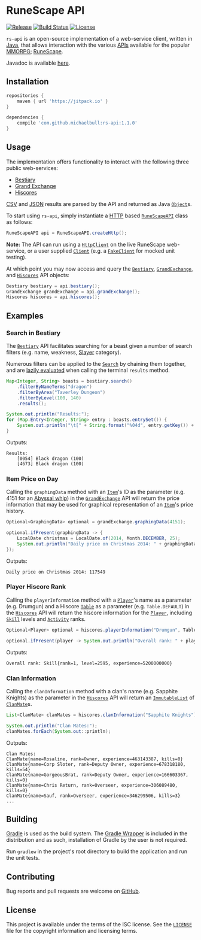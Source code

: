 # RuneScape API

[![Release](https://jitpack.io/v/michaelbull/rs-api.svg)](https://jitpack.io/#michaelbull/rs-api) [![Build Status](https://travis-ci.org/michaelbull/rs-api.svg?branch=master)](https://travis-ci.org/michaelbull/rs-api) [![License](https://img.shields.io/github/license/michaelbull/rs-api.svg)](https://github.com/michaelbull/rs-api/blob/master/LICENSE)

`rs-api` is an open-source implementation of a web-service client, written in [Java][java], that allows interaction with the various [APIs][api] available for the popular [MMORPG][mmorpg]; [RuneScape][rs].

Javadoc is available [here][javadoc].

## Installation

```groovy
repositories {
    maven { url 'https://jitpack.io' }
}

dependencies {
    compile 'com.github.michaelbull:rs-api:1.1.0'
}
```

## Usage

The implementation offers functionality to interact with the following three public web-services:

* [Bestiary][bestiary]
* [Grand Exchange][ge]
* [Hiscores][hiscores]

[CSV][csv] and [JSON][json] results are parsed by the API and returned as Java [`Object`][object]s.

To start using `rs-api`, simply instantiate a [HTTP][http] based [`RuneScapeAPI`][rsapi] class as follows:

```java
RuneScapeAPI api = RuneScapeAPI.createHttp();
```

**Note:** The API can run using a [`HttpClient`][httpclient] on the live RuneScape web-service, or a user supplied [`Client`][client] (e.g. a [`FakeClient`][fakeclient] for mocked unit testing).

At which point you may now access and query the [`Bestiary`][bestiary-api], [`GrandExchange`][ge-api], and [`Hiscores`][hiscores-api] API objects:

```java
Bestiary bestiary = api.bestiary();
GrandExchange grandExchange = api.grandExchange();
Hiscores hiscores = api.hiscores();
```

## Examples

### Search in Bestiary

The [`Bestiary`][bestiary-api] API facilitates searching for a beast given a number of search filters (e.g. name, weakness, [Slayer][slayer] category).

Numerous filters can be applied to the [`Search`][bestiary-search] by chaining them together, and are [lazily evaluated][lazy-evaluation] when calling the terminal `results` method.

```java
Map<Integer, String> beasts = bestiary.search()
	.filterByNameTerms("dragon")
	.filterByArea("Taverley Dungeon")
	.filterByLevel(100, 140)
	.results();

System.out.println("Results:");
for (Map.Entry<Integer, String> entry : beasts.entrySet()) {
	System.out.println("\t[" + String.format("%04d", entry.getKey()) + "] " + entry.getValue());
}
```

Outputs:

```
Results:
	[0054] Black dragon (100)
	[4673] Black dragon (100)
```

### Item Price on Day

Calling the `graphingData` method with an [`Item`][item]'s ID as the parameter (e.g. 4151 for an [Abyssal whip][abyssal-whip]) in the [`GrandExchange`][ge-api] API will return the price information that may be used for graphical representation of an [`Item`][item]'s price history.

```java
Optional<GraphingData> optional = grandExchange.graphingData(4151);

optional.ifPresent(graphingData -> {
	LocalDate christmas = LocalDate.of(2014, Month.DECEMBER, 25);
	System.out.println("Daily price on Christmas 2014: " + graphingData.getDailyValue(christmas).get());
});
```

Outputs:

```
Daily price on Christmas 2014: 117549
```

### Player Hiscore Rank

Calling the `playerInformation` method with a [`Player`][player]'s name as a parameter (e.g. Drumgun) and a Hiscore [`Table`][table] as a parameter (e.g. `Table.DEFAULT`) in the [`Hiscores`][hiscores-api] API will return the hiscore information for the [`Player`][player], including [`Skill`][skill] levels and [`Activity`][activity] ranks.

```java
Optional<Player> optional = hiscores.playerInformation("Drumgun", Table.DEFAULT);

optional.ifPresent(player -> System.out.println("Overall rank: " + player.getSkills().get("Overall")));
```

Outputs:

```
Overall rank: Skill{rank=1, level=2595, experience=5200000000}
```

### Clan Information

Calling the `clanInformation` method with a clan's name (e.g. Sapphite Knights) as the parameter in the [`Hiscores`][hiscores-api] API will return an [`ImmutableList`][immutablelist] of [`ClanMate`][clanmate]s.

```java
List<ClanMate> clanMates = hiscores.clanInformation("Sapphite Knights");

System.out.println("Clan Mates:");
clanMates.forEach(System.out::println);
```

Outputs:

```
Clan Mates:
ClanMate{name=Rosaline, rank=Owner, experience=463143387, kills=0}
ClanMate{name=Corp Sloter, rank=Deputy Owner, experience=678318180, kills=54}
ClanMate{name=GorgeousBrat, rank=Deputy Owner, experience=166603367, kills=0}
ClanMate{name=Chris Return, rank=Overseer, experience=306089480, kills=0}
ClanMate{name=Sauf, rank=Overseer, experience=346299506, kills=3}
...
```

## Building

[Gradle][gradle] is used as the build system. The [Gradle Wrapper][gradle-wrapper] is included in the distribution and as such, installation of Gradle by the user is not required.

Run `gradlew` in the project's root directory to build the application and run the unit tests.

## Contributing

Bug reports and pull requests are welcome on [GitHub][github].

## License

This project is available under the terms of the ISC license. See the
[`LICENSE`](LICENSE) file for the copyright information and licensing terms.

[java]: https://www.java.com/
[mmorpg]: http://en.wikipedia.org/wiki/Massively_multiplayer_online_role-playing_game
[api]: http://en.wikipedia.org/wiki/Application_programming_interface
[rs]: http://runescape.com/
[javadoc]: http://michaelbull.github.io/rs-api/1.1.0/docs/index.html
[bestiary]: https://runescape.wiki/w/RuneScape_Bestiary#API
[ge]: https://runescape.wiki/w/Application_programming_interface#Grand_Exchange_Database_API
[hiscores]: https://runescape.wiki/w/Application_programming_interface#Hiscores
[csv]: http://en.wikipedia.org/wiki/Comma-separated_values
[json]: http://en.wikipedia.org/wiki/JSON
[object]: https://docs.oracle.com/javase/7/docs/api/java/lang/Object.html
[http]: http://en.wikipedia.org/wiki/Hypertext_Transfer_Protocol
[rsapi]: /src/main/java/com/github/michaelbull/rs/RuneScapeAPI.java
[httpclient]: /src/main/java/com/github/michaelbull/rs/HttpClient.java
[fakeclient]: /src/test/java/com/github/michaelbull/rs/bestiary/BestiaryTest.java#L144
[client]: /src/main/java/com/github/michaelbull/rs/Client.java
[bestiary-api]: /src/main/java/com/github/michaelbull/rs/bestiary/Bestiary.java
[ge-api]: /src/main/java/com/github/michaelbull/rs/grandexchange/GrandExchange.java
[hiscores-api]: /src/main/java/com/github/michaelbull/rs/hiscores/Hiscores.java
[slayer]: http://runescape.wikia.com/wiki/Slayer
[bestiary-search]: /src/main/java/com/github/michaelbull/rs/bestiary/Search.java
[lazy-evaluation]: http://en.wikipedia.org/wiki/Lazy_evaluation
[abyssal-whip]: http://services.runescape.com/m=itemdb_rs/Abyssal_whip/viewitem.ws?obj=4151
[item]: /src/main/java/com/github/michaelbull/rs/grandexchange/Item.java
[player]: /src/main/java/com/github/michaelbull/rs/hiscores/Player.java
[immutablemap]: http://docs.guava-libraries.googlecode.com/git/javadoc/com/google/common/collect/ImmutableMap.html
[table]: /src/main/java/com/github/michaelbull/rs/hiscores/Table.java
[skill]: /src/main/java/com/github/michaelbull/rs/hiscores/Skill.java
[activity]: /src/main/java/com/github/michaelbull/rs/hiscores/HiscoreActivity.java
[immutablelist]: http://docs.guava-libraries.googlecode.com/git/javadoc/com/google/common/collect/ImmutableList.html
[clanmate]: /src/main/java/com/github/michaelbull/rs/hiscores/ClanMate.java
[gradle]: http://www.gradle.org/
[gradle-wrapper]: https://docs.gradle.org/current/userguide/gradle_wrapper.html
[github]: https://github.com/michaelbull/rs-api
